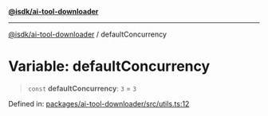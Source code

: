 [**@isdk/ai-tool-downloader**](../README.md)

***

[@isdk/ai-tool-downloader](../globals.md) / defaultConcurrency

# Variable: defaultConcurrency

> `const` **defaultConcurrency**: `3` = `3`

Defined in: [packages/ai-tool-downloader/src/utils.ts:12](https://github.com/isdk/ai-tool-download.js/blob/48cca8d2cdefd1e29a3aac72c5374cc03b11f332/src/utils.ts#L12)
